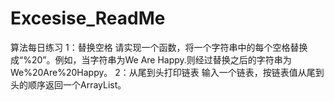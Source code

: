 # Excesise_ReadMe
算法每日练习
1：替换空格
请实现一个函数，将一个字符串中的每个空格替换成“%20”。例如，当字符串为We Are Happy.则经过替换之后的字符串为We%20Are%20Happy。
2：从尾到头打印链表
输入一个链表，按链表值从尾到头的顺序返回一个ArrayList。
